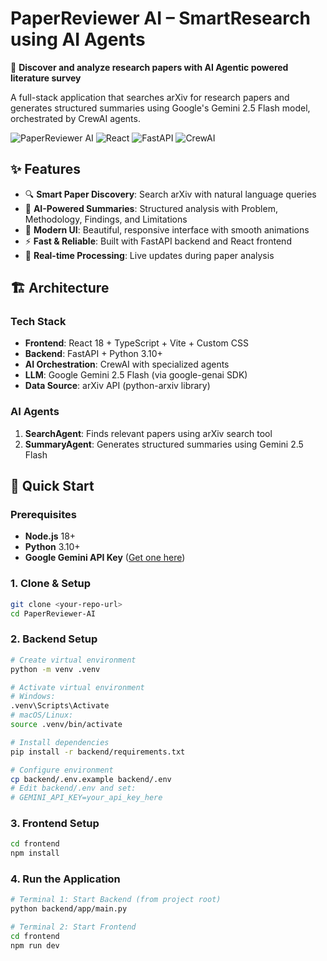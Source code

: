 # PaperReviewer AI – SmartResearch using AI Agents

🧠 **Discover and analyze research papers with AI Agentic powered literature survey**

A full-stack application that searches arXiv for research papers and generates structured summaries using Google's Gemini 2.5 Flash model, orchestrated by CrewAI agents.

![PaperReviewer AI](https://img.shields.io/badge/AI-Powered-blue) ![React](https://img.shields.io/badge/React-18-61dafb) ![FastAPI](https://img.shields.io/badge/FastAPI-Latest-009688) ![CrewAI](https://img.shields.io/badge/CrewAI-Agents-purple)

## ✨ Features

- 🔍 **Smart Paper Discovery**: Search arXiv with natural language queries
- 🤖 **AI-Powered Summaries**: Structured analysis with Problem, Methodology, Findings, and Limitations
- 🎨 **Modern UI**: Beautiful, responsive interface with smooth animations
- ⚡ **Fast & Reliable**: Built with FastAPI backend and React frontend
- 🔄 **Real-time Processing**: Live updates during paper analysis

## 🏗️ Architecture

### Tech Stack
- **Frontend**: React 18 + TypeScript + Vite + Custom CSS
- **Backend**: FastAPI + Python 3.10+
- **AI Orchestration**: CrewAI with specialized agents
- **LLM**: Google Gemini 2.5 Flash (via google-genai SDK)
- **Data Source**: arXiv API (python-arxiv library)

### AI Agents
1. **SearchAgent**: Finds relevant papers using arXiv search tool
2. **SummaryAgent**: Generates structured summaries using Gemini 2.5 Flash

## 🚀 Quick Start

### Prerequisites
- **Node.js** 18+
- **Python** 3.10+
- **Google Gemini API Key** ([Get one here](https://ai.google.dev/))

### 1. Clone & Setup
```bash
git clone <your-repo-url>
cd PaperReviewer-AI
```

### 2. Backend Setup
```bash
# Create virtual environment
python -m venv .venv

# Activate virtual environment
# Windows:
.venv\Scripts\Activate
# macOS/Linux:
source .venv/bin/activate

# Install dependencies
pip install -r backend/requirements.txt

# Configure environment
cp backend/.env.example backend/.env
# Edit backend/.env and set:
# GEMINI_API_KEY=your_api_key_here
```

### 3. Frontend Setup
```bash
cd frontend
npm install
```

### 4. Run the Application
```bash
# Terminal 1: Start Backend (from project root)
python backend/app/main.py

# Terminal 2: Start Frontend
cd frontend
npm run dev









```


